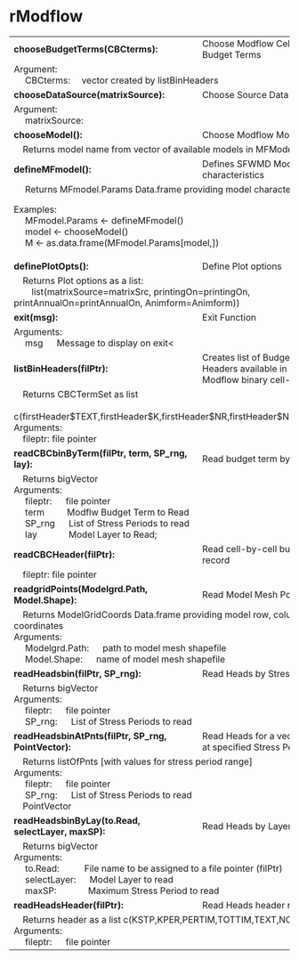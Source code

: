 # rModflow
<table>
<tr>
<td><b>  chooseBudgetTerms(CBCterms):   </b></td>
<td>     Choose Modflow Cell-by-cell Budget Terms
</td></tr>
<td colspan="2">Argument:<br>&emsp;   CBCterms: &emsp;vector created by listBinHeaders
</td></tr>
<tr>
<td><b>  chooseDataSource(matrixSource):</b></td><td>Choose Source Data
</td></tr>
<td colspan="2">Argument:<br>&emsp; matrixSource:</b></td>
</tr>
<tr>
<td><b>  chooseModel():</b></td><td>Choose Modflow Model
</td></tr>
<tr><td colspan="2">&emsp;Returns model name from vector of available models in MFModels
</td></tr>		 
<tr>
<td><b>  defineMFmodel():</b></td><td>
			Defines SFWMD Modflow Model characteristics
</td></tr>
<tr><td colspan="2">&emsp;
			Returns MFmodel.Params Data.frame providing model characteristics
<p>				Examples:
<br>&emsp;		MFmodel.Params <- defineMFmodel()
<br>&emsp;		model <- chooseModel()
<br>&emsp;		M <- as.data.frame(MFmodel.Params[model,])

</td></tr>		 
<tr>
<td><b>  definePlotOpts():</b></td><td>Define Plot options
</td></tr>
<tr><td colspan="2">&emsp;Returns Plot options as a list: <br>
&emsp;&emsp;list(matrixSource=matrixSrc, printingOn=printingOn, printAnnualOn=printAnnualOn, Animform=Animform)) <br>
</td></tr>
<tr>
<td><b>  exit(msg):</b></td><td>Exit Function
</td></tr>
<tr><td colspan="2">
				Arguments:
<br>&emsp;
						msg 	&emsp;		Message to display on exit<
</tr>
<tr>
<td><b>  listBinHeaders(filPtr):</b></td><td>Creates list of Budget Term Headers available in <br>Modflow binary cell-by-cell file
</td></tr>
<tr><td colspan="2">&emsp;Returns CBCTermSet as list <br>
&emsp;&emsp;&emsp;						c(firstHeader$TEXT,firstHeader$K,firstHeader$NR,firstHeader$NC,CBCterms)
<br>
				Arguments:
<br>&emsp;fileptr:	file pointer</td></tr>
<tr>
<td><b>  readCBCbinByTerm(filPtr, term, SP_rng, lay):</b></td><td>Read budget term by layer
</td></tr>
<tr><td colspan="2">&emsp;Returns bigVector<br>
Arguments:<br>
&emsp;  fileptr: 	&emsp; 							file pointer<br>
&emsp;  term 			&emsp;&emsp; 				Modflw Budget Term to Read<br>
&emsp;  SP_rng 		&emsp; 							List of Stress Periods to read<br>
&emsp;  lay 			&emsp;&emsp;&emsp; 	Model Layer to Read;

</td></tr>
<tr>
<td><b>readCBCHeader(filPtr):</b></td><td>Read cell-by-cell budget header record
</td></tr>
<tr><td colspan="2">&emsp;fileptr:	file pointer</td></tr>
<tr>
<td><b>readgridPoints(Modelgrd.Path, Model.Shape):</b></td><td>Read Model Mesh Points
</td></tr>
<tr><td colspan="2">&emsp;Returns ModelGridCoords Data.frame providing model row, column and coordinates
<br>
				Arguments:
<br>&emsp;  Modelgrd.Path:	  &emsp; 							path to model mesh shapefile
<br>&emsp;  Model.Shape: 			&emsp; 							name of model mesh shapefile
</td></tr>
<tr>
<td><b>readHeadsbin(filPtr, SP_rng):</b></td><td>Read Heads by Stress Period
</td></tr>
<tr><td colspan="2">&emsp;Returns bigVector
<br>
				Arguments:
<br>&emsp;  fileptr:	  &emsp; 							file pointer
<br>&emsp;  SP_rng: 		&emsp; 							List of Stress Periods to read
<tr>
<td><b>readHeadsbinAtPnts(filPtr, SP_rng, PointVector):</b></td><td>Read Heads for a vector of points at specified Stress Periods
</td></tr>
<tr><td colspan="2">&emsp;Returns listOfPnts [with values for stress period range]
<br>
				Arguments:
<br>&emsp;  fileptr:	  &emsp; 							file pointer
<br>&emsp;  SP_rng: 		&emsp; 							List of Stress Periods to read
<br>&emsp;PointVector
</td></tr>
<tr>
<td><b>readHeadsbinByLay(to.Read, selectLayer, maxSP):</b></td><td>Read Heads by Layer
</td></tr>
<tr><td colspan="2">&emsp;Returns bigVector
<br>
				Arguments:
<br>&emsp;  to.Read:	 		 	&emsp;	&emsp; 					File name to be assigned to a file pointer (filPtr)
<br>&emsp;  selectLayer: 		&emsp; 									Model Layer to read
<br>&emsp;  maxSP: 					&emsp;&emsp;&emsp;	 		Maximum Stress Period  to read
<tr>
<td><b>readHeadsHeader(filPtr):</b></td><td>Read Heads header record
</td></tr>
<tr><td colspan="2">&emsp;Returns header as a list c(KSTP,KPER,PERTIM,TOTTIM,TEXT,NC,NR,K)
<br>				Arguments:
<br>&emsp;  fileptr:	  &emsp; 							file pointer
</td></tr>
</table>

